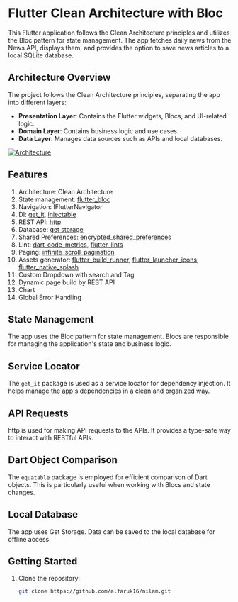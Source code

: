 # Flutter Clean Architecture with Bloc

This Flutter application follows the Clean Architecture principles and utilizes the Bloc pattern for state management. The app fetches daily news from the News API, displays them, and provides the option to save news articles to a local SQLite database.

## Architecture Overview

The project follows the Clean Architecture principles, separating the app into different layers:

- **Presentation Layer**: Contains the Flutter widgets, Blocs, and UI-related logic.
- **Domain Layer**: Contains business logic and use cases.
- **Data Layer**: Manages data sources such as APIs and local databases.

[![Architecture](images/project_architecture.png?raw=true)](https://github.com/ntminhdn/Flutter-Bloc-CleanArchitecture/blob/master/images/project_architecture.png?raw=true)

## Features

1. Architecture: Clean Architecture
2. State management: [flutter_bloc](https://pub.dev/packages/flutter_bloc)
3. Navigation: IFlutterNavigator
4. DI: [get_it](https://pub.dev/packages/get_it), [injectable](https://pub.dev/packages/injectable)
5. REST API: [http](https://pub.dev/packages/http)
6. Database: [get storage](https://pub.dev/documentation/get_storage/latest/)
7. Shared Preferences: [encrypted_shared_preferences](https://pub.dev/packages/encrypted_shared_preferences)
8. Lint: [dart_code_metrics](https://pub.dev/packages/dart_code_metrics), [flutter_lints](https://pub.dev/packages/flutter_lints)
9. Paging: [infinite_scroll_pagination](https://pub.dev/packages/infinite_scroll_pagination)
10. Assets generator: [flutter_build_runner](https://pub.dev/packages/build_runner), [flutter_launcher_icons](https://pub.dev/packages/flutter_launcher_icons), [flutter_native_splash](https://pub.dev/packages/flutter_native_splash)
11. Custom Dropdown with search and Tag
12. Dynamic page build by REST API
13. Chart
14. Global Error Handling

## State Management

The app uses the Bloc pattern for state management. Blocs are responsible for managing the application's state and business logic.

## Service Locator

The `get_it` package is used as a service locator for dependency injection. It helps manage the app's dependencies in a clean and organized way.

## API Requests

http is used for making API requests to the APIs. It provides a type-safe way to interact with RESTful APIs.

## Dart Object Comparison

The `equatable` package is employed for efficient comparison of Dart objects. This is particularly useful when working with Blocs and state changes.

## Local Database

The app uses Get Storage. Data can be saved to the local database for offline access.

## Getting Started

1. Clone the repository:

   ```bash
   git clone https://github.com/alfaruk16/nilam.git
